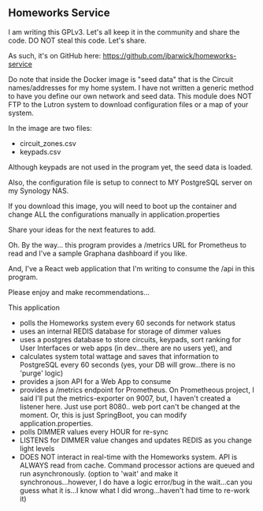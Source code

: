 Homeworks Service
---------------------------------

I am writing this GPLv3.  Let's all keep it in the community and share the code.  DO NOT steal this code.  Let's share.

As such, it's on GitHub here:  https://github.com/jbarwick/homeworks-service

Do note that inside the Docker image is "seed data" that is the Circuit names/addresses for my home system.  I have not written a generic method to have you define our own network and seed data.  This module does NOT FTP to the Lutron system to download configuration files or a map of your system.

In the image are two files:

* circuit_zones.csv
* keypads.csv

Although keypads are not used in the program yet, the seed data is loaded.

Also, the configuration file is setup to connect to MY PostgreSQL server on my Synology NAS.

If you download this image, you will need to boot up the container and change ALL the configurations manually in application.properties

Share your ideas for the next features to add.

Oh.  By the way... this program provides a /metrics URL for Prometheus to read and I've a sample Graphana dashboard if you like.

And, I've a React web application that I'm writing to consume the /api in this program.

Please enjoy and make recommendations...

This application

* polls the Homeworks system every 60 seconds for network status
* uses an internal REDIS database for storage of dimmer values
* uses a postgres database to store circuits, keypads, sort ranking for User Interfaces or web apps (in dev...there are no users yet), and
* calculates system total wattage and saves that information to PostgreSQL every 60 seconds (yes, your DB will grow...there is no 'purge' logic)
* provides a json API for a Web App to consume
* provides a /metrics endpoint for Prometheus.  On Prometheous project, I said I'll put the metrics-exporter on 9007, but, I haven't created a listener here.   Just use port 8080.. web port can't be changed at the moment.  Or, this is just SpringBoot, you can modify application.properties.
* polls DIMMER values every HOUR for re-sync
* LISTENS for DIMMER value changes and updates REDIS as you change light levels
* DOES NOT interact in real-time with the Homeworks system.  API is ALWAYS read from cache. Command processor actions are queued and run asynchronously.  (option to 'wait' and make it synchronous...however, I do have a logic error/bug in the wait...can you guess what it is...I know what I did wrong...haven't had time to re-work it)
